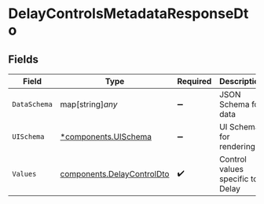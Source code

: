 # DelayControlsMetadataResponseDto


## Fields

| Field                                                                    | Type                                                                     | Required                                                                 | Description                                                              |
| ------------------------------------------------------------------------ | ------------------------------------------------------------------------ | ------------------------------------------------------------------------ | ------------------------------------------------------------------------ |
| `DataSchema`                                                             | map[string]*any*                                                         | :heavy_minus_sign:                                                       | JSON Schema for data                                                     |
| `UISchema`                                                               | [*components.UISchema](../../models/components/uischema.md)              | :heavy_minus_sign:                                                       | UI Schema for rendering                                                  |
| `Values`                                                                 | [components.DelayControlDto](../../models/components/delaycontroldto.md) | :heavy_check_mark:                                                       | Control values specific to Delay                                         |